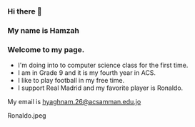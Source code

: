 ### Hi there 👋


### My name is Hamzah
### Welcome to my page.

- I'm doing into to computer science class for the first time.
- I am in Grade 9 and it is my fourth year in ACS.
- I like to play football in my free time.
- I support Real Madrid and my favorite player is Ronaldo.

My email is hyaghnam.26@acsamman.edu.jo


Ronaldo.jpeg

